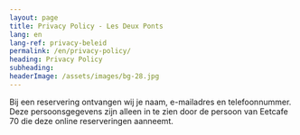 ```yaml
---
layout: page
title: Privacy Policy - Les Deux Ponts
lang: en
lang-ref: privacy-beleid
permalink: /en/privacy-policy/
heading: Privacy Policy
subheading: 
headerImage: /assets/images/bg-28.jpg
---
```


Bij een reservering ontvangen wij je naam, e-mailadres en telefoonnummer. Deze persoonsgegevens zijn alleen in te zien door de persoon van Eetcafe 70 die deze online reserveringen aanneemt.